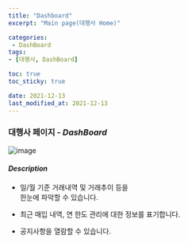 ```yaml
---
title: "Dashboard"
excerpt: "Main page(대행사 Home)"

categories: 
 - DashBoard
tags:
- [대행사, DashBoard]

toc: true
toc_sticky: true

date: 2021-12-13
last_modified_at: 2021-12-13
---
```

### 대행사 페이지 - *DashBoard*
![image](https://user-images.githubusercontent.com/95394003/145782416-b20f8a59-b46f-4cbd-8b81-151b089f9c9d.jpeg)
#### *Description*
- 일/월 기준 거래내역 및 거래추이 등을<br>한눈에 파악할 수 있습니다.

- 최근 매입 내역, 연 한도 관리에 대한 정보를 표기합니다.

- 공지사항을 열람할 수 있습니다.

